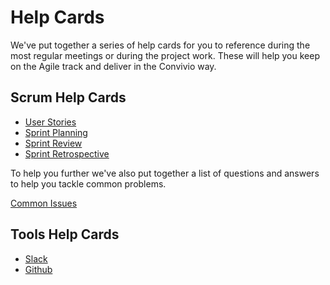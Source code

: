 # Help Cards

We've put together a series of help cards for you to reference during the most regular meetings or during the project work. These will help you keep on the Agile track and deliver in the Convivio way.

## Scrum Help Cards

* [User Stories](/delivery_recipe/help-cards/help-card-user-stories.md)
* [Sprint Planning](/delivery_recipe/help-cards/sprint-planning.md)
* [Sprint Review](/delivery_recipe/help-cards/sprint-review.md)
* [Sprint Retrospective](/delivery_recipe/help-cards/sprint-retrospective.md)

To help you further we've also put together a list of questions and answers to help you tackle common problems.

[Common Issues](/delivery_recipe/help-cards/common-issues.md)

## Tools Help Cards

* [Slack](/delivery_recipe/help-cards/tool-slack.md)
* [Github](/delivery_recipe/help-cards/tool-github.md)



